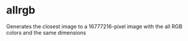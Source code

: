allrgb
======

Generates the closest image to a 16777216-pixel image with the all RGB colors and the same dimensions
